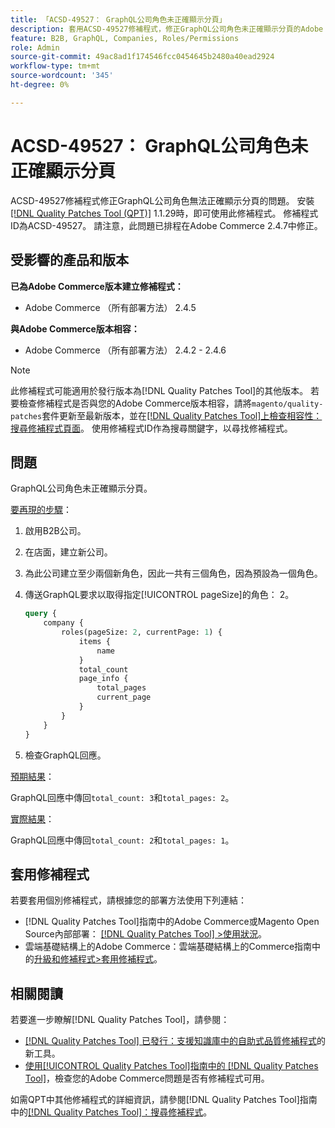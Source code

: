```yaml
---
title: 「ACSD-49527： GraphQL公司角色未正確顯示分頁」
description: 套用ACSD-49527修補程式，修正GraphQL公司角色未正確顯示分頁的Adobe Commerce問題。
feature: B2B, GraphQL, Companies, Roles/Permissions
role: Admin
source-git-commit: 49ac8ad1f174546fcc0454645b2480a40ead2924
workflow-type: tm+mt
source-wordcount: '345'
ht-degree: 0%

---
```


# ACSD-49527： GraphQL公司角色未正確顯示分頁

ACSD-49527修補程式修正GraphQL公司角色無法正確顯示分頁的問題。 安裝[[!DNL Quality Patches Tool (QPT)]](https://experienceleague.adobe.com/en/docs/commerce-knowledge-base/kb/announcements/commerce-announcements/magento-quality-patches-released-new-tool-to-self-serve-quality-patches) 1.1.29時，即可使用此修補程式。 修補程式ID為ACSD-49527。 請注意，此問題已排程在Adobe Commerce 2.4.7中修正。

## 受影響的產品和版本

**已為Adobe Commerce版本建立修補程式：**

* Adobe Commerce （所有部署方法） 2.4.5

**與Adobe Commerce版本相容：**

* Adobe Commerce （所有部署方法） 2.4.2 - 2.4.6

>[!NOTE]
>
>此修補程式可能適用於發行版本為[!DNL Quality Patches Tool]的其他版本。 若要檢查修補程式是否與您的Adobe Commerce版本相容，請將`magento/quality-patches`套件更新至最新版本，並在[[!DNL Quality Patches Tool]上檢查相容性：搜尋修補程式頁面](https://experienceleague.adobe.com/tools/commerce-quality-patches/index.html)。 使用修補程式ID作為搜尋關鍵字，以尋找修補程式。

## 問題

GraphQL公司角色未正確顯示分頁。

<u>要再現的步驟</u>：

1. 啟用B2B公司。
1. 在店面，建立新公司。
1. 為此公司建立至少兩個新角色，因此一共有三個角色，因為預設為一個角色。
1. 傳送GraphQL要求以取得指定[!UICONTROL pageSize]的角色： 2。

   ```GraphQL
   query {
       company {
           roles(pageSize: 2, currentPage: 1) {
               items {
                   name
               }
               total_count
               page_info {
                   total_pages
                   current_page
               }
           }
       }
   } 
   ```

1. 檢查GraphQL回應。

<u>預期結果</u>：

GraphQL回應中傳回`total_count: 3`和`total_pages: 2`。

<u>實際結果</u>：

GraphQL回應中傳回`total_count: 2`和`total_pages: 1`。

## 套用修補程式

若要套用個別修補程式，請根據您的部署方法使用下列連結：

* [!DNL Quality Patches Tool]指南中的Adobe Commerce或Magento Open Source內部部署： [[!DNL Quality Patches Tool] >使用狀況](https://experienceleague.adobe.com/docs/commerce-operations/tools/quality-patches-tool/usage.html)。
* 雲端基礎結構上的Adobe Commerce：雲端基礎結構上的Commerce指南中的[升級和修補程式>套用修補程式](https://experienceleague.adobe.com/docs/commerce-cloud-service/user-guide/develop/upgrade/apply-patches.html)。

## 相關閱讀

若要進一步瞭解[!DNL Quality Patches Tool]，請參閱：

* [[!DNL Quality Patches Tool] 已發行：支援知識庫中的自助式品質修補程式](https://experienceleague.adobe.com/en/docs/commerce-knowledge-base/kb/announcements/commerce-announcements/magento-quality-patches-released-new-tool-to-self-serve-quality-patches)的新工具。
* [使用[!UICONTROL Quality Patches Tool]指南中的 [!DNL Quality Patches Tool]](/help/tools/quality-patches-tool/patches-available-in-qpt/check-patch-for-magento-issue-with-magento-quality-patches.md)，檢查您的Adobe Commerce問題是否有修補程式可用。


如需QPT中其他修補程式的詳細資訊，請參閱[!DNL Quality Patches Tool]指南中的[[!DNL Quality Patches Tool]：搜尋修補程式](https://experienceleague.adobe.com/tools/commerce-quality-patches/index.html)。

